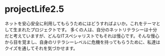 # projectLife2.5

ネットを安心安全に利用してもらうためにはどうすればよいか。これをテーマとして生まれたプロジェクトです。
多くの人は、自分のネットリテラシーは十分だと考えていますが、どんなITスペシャリストでもそれは慢心です。そんな慢心から目を覚まし、自身のリテラシーレベルに危機を持ってもらうために、私達はクイズを通してそれを気づかせます。